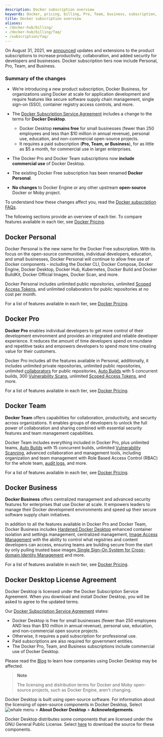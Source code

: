 ```yaml
---
description: Docker subscription overview
keywords: Docker, pricing, billing, Pro, Team, business, subscription, tier, plan
title: Docker subscription overview
aliases:
- /docker-hub/billing/
- /docker-hub/billing/faq/
- /subscription/faq/
---
```


On August 31, 2021, we [announced](https://www.docker.com/blog/updating-product-subscriptions/) updates and extensions to the product subscriptions to increase productivity, collaboration, and added security for developers and businesses. Docker subscription tiers now include Personal, Pro, Team, and Business.

### Summary of the changes

- We’re introducing a new product subscription, Docker Business, for organizations using Docker at scale for application development and require features like secure software supply chain management, single sign-on (SSO), container registry access controls, and more.

- The [Docker Subscription Service Agreement](https://www.docker.com/legal/docker-subscription-service-agreement) includes a change to the terms for **Docker Desktop**.
    - Docker Desktop **remains free** for small businesses (fewer than 250 employees and less than $10 million in annual revenue), personal use, education, and non-commercial open-source projects.
    - It requires a paid subscription (**Pro, Team, or Business**), for as little as $5 a month, for commercial use in larger enterprises.
- The Docker Pro and Docker Team subscriptions now **include commercial use** of Docker Desktop.
- The existing Docker Free subscription has been renamed **Docker Personal**.
- **No changes** to Docker Engine or any other upstream **open-source** Docker or Moby project.

To understand how these changes affect you, read the [Docker subscription FAQs](https://www.docker.com/pricing/faq).

The following sections provide an overview of each tier. To compare features available in each tier, see [Docker Pricing](https://www.docker.com/pricing/).

## Docker Personal

Docker Personal is the new name for the Docker Free subscription. With its focus on the open-source communities, individual developers, education, and small businesses, Docker Personal will continue to allow free use of Docker components - including the Docker CLI, Docker Compose, Docker Engine, Docker Desktop, Docker Hub, Kubernetes, Docker Build and Docker BuildKit, Docker Official Images, Docker Scan, and more.

Docker Personal includes unlimited public repositories, unlimited [Scoped Access Tokens](../docker-hub/access-tokens.md), and unlimited collaborators for public repositories at no cost per month.

For a list of features available in each tier, see [Docker Pricing](https://www.docker.com/pricing/).

## Docker Pro

**Docker Pro** enables individual developers to get more control of their development environment and provides an integrated and reliable developer experience. It reduces the amount of time developers spend on mundane and repetitive tasks and empowers developers to spend more time creating value for their customers.

Docker Pro includes all the features available in Personal, additionally, it includes unlimited private repositories, unlimited public repositories, unlimited [collaborators](../docker-hub/repos/access/index.md#collaborators-and-their-role) for public repositories, [Auto Builds](../docker-hub/builds/index.md) with 5 concurrent builds, 300 [Vulnerability Scans](../docker-hub/vulnerability-scanning.md), unlimited [Scoped Access Tokens](../docker-hub/access-tokens.md), and more.

For a list of features available in each tier, see [Docker Pricing](https://www.docker.com/pricing/).

## Docker Team

**Docker Team** offers capabilities for collaboration, productivity, and security across organizations. It enables groups of developers to unlock the full power of collaboration and sharing combined with essential security features and team management capabilities.

Docker Team includes everything included in Docker Pro, plus unlimited teams, [Auto Builds](../docker-hub/builds/index.md) with 15 concurrent builds, unlimited [Vulnerability Scanning](../docker-hub/vulnerability-scanning.md), advanced collaboration and management tools, including organization and team management with Role Based Access Control (RBAC) for the whole team, [audit logs](../docker-hub/audit-log.md), and more.

For a list of features available in each tier, see [Docker Pricing](https://www.docker.com/pricing/).

## Docker Business

**Docker Business** offers centralized management and advanced security features for enterprises that use Docker at scale. It empowers leaders to manage their Docker development environments and speed up their secure software supply chain initiatives.

In addition to all the features available in Docker Pro and Docker Team, Docker Business includes [Hardened Docker Desktop](../desktop/hardened-desktop/index.md) enhanced container isolation and settings management, centralized management, [Image Access Management](../docker-hub/image-access-management.md) with the ability to control what registries and content developers can access, ensuring teams are building secure from the start by only pulling trusted base images,[Single Sign-On](../single-sign-on/index.md),[System for Cross-domain Identity Management](../docker-hub/scim.md) and more.

For a list of features available in each tier, see [Docker Pricing](https://www.docker.com/pricing/).

## Docker Desktop License Agreement

Docker Desktop is licensed under the Docker Subscription Service Agreement. When you download and install Docker Desktop, you will be asked to agree to the updated terms.

Our [Docker Subscription Service Agreement](https://www.docker.com/legal/docker-subscription-service-agreement) states:

 - Docker Desktop is free for small businesses (fewer than 250 employees AND less than $10 million in annual revenue), personal use, education, and non-commercial open source projects.
 - Otherwise, it requires a paid subscription for professional use.
- Paid subscriptions are also required for government entities.
- The Docker Pro, Team, and Business subscriptions include commercial use of Docker Desktop.

Please read the [Blog](https://www.docker.com/blog/updating-product-subscriptions/) to learn how companies using Docker Desktop may be affected.

> **Note**
>
> The licensing and distribution terms for Docker and Moby open-source projects, such as Docker Engine, aren't changing.

Docker Desktop is built using open-source software. For information about the licensing of open-source components in Docker Desktop, Select ![whale menu](../desktop/mac/images/whale-x.svg) > **About Docker Desktop** > **Acknowledgements**.

Docker Desktop distributes some components that are licensed under the
GNU General Public License. Select [here](https://download.docker.com/opensource/License.tar.gz) to download the source for these components.
